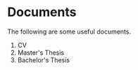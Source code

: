 # Documents
The following are some useful documents. 
1. CV
2. Master's Thesis
3. Bachelor's Thesis
